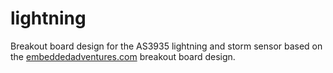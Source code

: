 # lightning

Breakout board design for the AS3935 lightning and storm sensor based on the [embeddedadventures.com](https://www.embeddedadventures.com/as3935_lightning_sensor_module_mod-1016.html) breakout board design.
